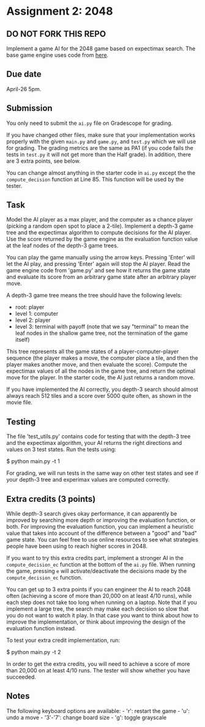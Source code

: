 Assignment 2: 2048
=========
DO NOT FORK THIS REPO
----
Implement a game AI for the 2048 game based on expectimax search. The base game engine uses code from [here](https://gist.github.com/lewisjdeane/752eeba4635b479f8bb2). 

Due date
-----
April-26 5pm.  

Submission
----
You only need to submit the `ai.py` file on Gradescope for grading. 

If you have changed other files, make sure that your implementation works properly with the given `main.py` and `game.py`, and `test.py` which we will use for grading. The grading metrics are the same as PA1 (if you code fails the tests in `test.py` it will not get more than the Half grade). In addition, there are 3 extra points, see below. 

You can change almost anything in the starter code in `ai.py` except the the `compute_decision` function at Line 85. This function will be used by the tester. 



Task
-----
Model the AI player as a max player, and the computer as a chance player (picking a random open spot to place a 2-tile). Implement a depth-3 game tree and the expectimax algorithm to compute decisions for the AI player. Use the score returned by the game engine as the evaluation function value at the leaf nodes of the depth-3 game trees. 

You can play the game manually using the arrow keys. Pressing 'Enter' will let the AI play, and pressing 'Enter' again will stop the AI player. Read the game engine code from 'game.py' and see how it returns the game state and evaluate its score from an arbitrary game state after an arbitrary player move. 

A depth-3 game tree means the tree should have the following levels: 

- root: player
- level 1: computer 
- level 2: player
- level 3: terminal with payoff (note that we say "terminal" to mean the leaf nodes in the shallow game tree, not the termination of the game itself)

This tree represents all the game states of a player-computer-player sequence (the player makes a move, the computer place a tile, and then the player makes another move, and then evaluate the score). Compute the expectimax values of all the nodes in the game tree, and return the optimal move for the player. In the starter code, the AI just returns a random move.

If you have implemented the AI correctly, you depth-3 search should almost always reach 512 tiles and a score over 5000 quite often, as shown in the movie file. 

Testing
-----
The file 'test\_utils.py' contains code for testing that with the depth-3 tree and the expectimax algorithm, your AI returns the right directions and values on 3 test states. Run the tests using:

$ python main.py -t 1

For grading, we will run tests in the same way on other test states and see if your depth-3 tree and experimax values are computed correctly. 


Extra credits (3 points)
------
While depth-3 search gives okay performance, it can apparently be improved by searching more depth or improving the evaluation function, or both. For improving the evaluation function, you can implement a heuristic value that takes into account of the difference between a "good" and "bad" game state. You can feel free to use online resources to see what strategies people have been using to reach higher scores in 2048. 

If you want to try this extra credits part, implement a stronger AI in the `compute_decision_ec` function at the bottom of the `ai.py` file. When running the game, pressing `e` will activate/deactivate the decisions made by the `compute_decision_ec` function. 

You can get up to 3 extra points if you can engineer the AI to reach 2048 often (achieving a score of more than 20,000 on at least 4/10 runs), while each step does not take too long when running on a laptop. Note that if you implement a large tree, the search may make each decision so slow that you do not want to watch it play. In that case you want to think about how to improve the implementation, or think about improving the design of the evaluation function instead. 

To test your extra credit implementation, run:

$ python main.py -t 2

In order to get the extra credits, you will need to achieve a score of more than 20,000 on at least 4/10 runs. The tester will show whether you have succeeded. 

Notes
------
The following keyboard options are available:
    - 'r': restart the game
    - 'u': undo a move
    - '3'-'7': change board size
    - 'g': toggle grayscale

